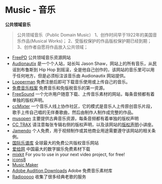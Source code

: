 # Music - 音乐

**公共领域音乐**

> 公共领域音乐（Public Domain Music）
> 1、创作时间早于1922年的美国音乐作品(Musical Works)；
> 2、受版权保护的作品版权保护期已经到期；
> 3、创作者自愿将作品放入公共领域；

- [FreePD](https://freepd.com/)
公共领域音乐资源网站
- [Audionautix](https://audionautix.com/)
是一个个人站，站长叫 Jason Shaw，网站上的所有音乐，从民谣到布鲁斯到 Hip Hop 到摇滚，全是他自己创作的，该网站的音乐里可以用于任何地方，但是必须标注该音乐由 Audionautix 网站提供。
- [Looperman](https://www.looperman.com/loops)
免费注册后即可下载音乐使用或上传自己的音乐。
- [免费音乐档案](https://freemusicarchive.org/)
免费音乐和免版税音乐的第一资源。
- [FreeSound](https://freesound.org/)
一个允许用户随意下载、上传音乐素材的网站，每条音频都有着单独的版权声明。
- [ccMixter](http://dig.ccmixter.org/)
一个音乐人线上协作社区，它的模式是音乐人上传原创音乐片段，歌手上传自己唱的无伴奏歌曲，然后由制作人制作成完整的作品。
- [musopen](https://musopen.org/)
主要提供古典音乐资源，每条音频都有着单独的版权声明
- [CC TRAX](https://cctrax.com/)
请注意每张专辑右侧的版权声明，以及该网站的[版权声明](https://cctrax.com/creative-commons-rules)小讲座。
- [Jamendo](https://www.jamendo.com/)
个人免费，用于视频制作或其他商业用途需要遵守该网站的相关条例。
- [国际乐谱库](https://cn.imslp.org/wiki/Main_Page)
全球最大的免费公共版权音乐网站
- [爱给网](http://www.aigei.com/)
中国最大的数字娱乐免费素材下载
- [mixkit](https://mixkit.co/free-stock-music/)
For you to use in your next video project, for free!
- [icons8](https://icons8.com/music)
- [Music Maker](https://musicmaker.site/)
- [Adobe Audition Downloads](https://offers.adobe.com/en/na/audition/offers/audition_dlc.html)
Adobe 免费音乐素材库
- [Radiooooo](https://radiooooo.com/)
收集了很多经典老歌的服务
